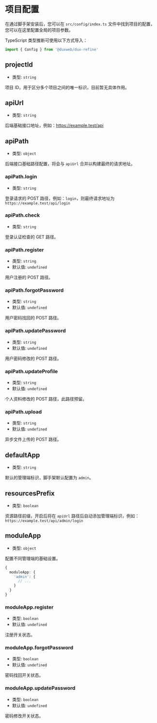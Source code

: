 # 项目配置

在通过脚手架安装后，您可以在 `src/config/index.ts` 文件中找到项目的配置，您可以在这里配置全局的项目参数。

TypeScript 类型推断可使用以下方式导入：

```typescript
import { Config } from '@duxweb/dux-refine'
```

## projectId

- 类型: `string`

项目 ID，用于区分多个项目之间的唯一标识，目前暂无具体作用。

## apiUrl

- 类型: `string`

后端基础接口地址，例如：https://example.test/api

## apiPath

- 类型: `object`

后端接口基础路径配置，将会与 `apiUrl` 合并以构建最终的请求地址。

### apiPath.login

- 类型: `string`

登录请求的 POST 路径，例如：`login`，则最终请求地址为 `https://example.test/api/login`

### apiPath.check

- 类型: `string`

登录认证检查的 GET 路径。

### apiPath.register

- 类型: `string`
- 默认值: `undefined`

用户注册的 POST 路径。

### apiPath.forgotPassword

- 类型: `string`
- 默认值: `undefined`

用户密码找回的 POST 路径。

### apiPath.updatePassword

- 类型: `string`
- 默认值: `undefined`

用户密码修改的 POST 路径。

### apiPath.updateProfile

- 类型: `string`
- 默认值: `undefined`

个人资料修改的 POST 路径，此路径预留。

### apiPath.upload

- 类型: `string`
- 默认值: `undefined`

异步文件上传的 POST 路径。

## defaultApp

- 类型: `string`

默认的管理端标识，脚手架默认配置为 `admin`。

## resourcesPrefix

- 类型: `boolean`

资源路径前缀，开启后将在 `apiUrl` 路径后自动添加管理端标识，例如：`https://example.test/api/admin/login`

## moduleApp

- 类型: `object`

配置不同管理端的基础设置。

```typescript
{
  moduleApp: {
    'admin': {
      // ...
    }
  }
}
```

### moduleApp.register

- 类型: `boolean`
- 默认值: `undefined`

注册开关状态。

### moduleApp.forgotPassword

- 类型: `boolean`
- 默认值: `undefined`

密码找回开关状态。

### moduleApp.updatePassword

- 类型: `boolean`
- 默认值: `undefined`

密码修改开关状态。